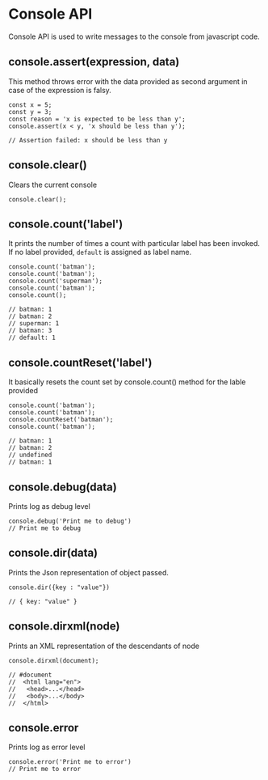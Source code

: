 # Console API 

Console API is used to write messages to the console from javascript code. 

## console.assert(expression, data)

This method throws error with the data provided as second argument in case of the expression is falsy.

```
const x = 5;
const y = 3;
const reason = 'x is expected to be less than y';
console.assert(x < y, 'x should be less than y');

// Assertion failed: x should be less than y
```

## console.clear()

Clears the current console

```
console.clear();
```

## console.count('label')

It prints the number of times a count with particular label has been invoked.
If no label provided, `default` is assigned as label name.

```
console.count('batman');
console.count('batman');
console.count('superman');
console.count('batman');
console.count();

// batman: 1
// batman: 2
// superman: 1
// batman: 3
// default: 1

```

## console.countReset('label')

It basically resets the count set by console.count() method for the lable provided

```
console.count('batman');
console.count('batman');
console.countReset('batman');
console.count('batman');

// batman: 1
// batman: 2
// undefined
// batman: 1

```

## console.debug(data)

Prints log as debug level

```
console.debug('Print me to debug')
// Print me to debug
```

## console.dir(data)

Prints the Json representation of object passed.

```
console.dir({key : "value"})

// { key: "value" }
```

## console.dirxml(node)

Prints an XML representation of the descendants of node

```
console.dirxml(document);

// #document
//  <html lang="en">
//   <head>...</head>
//   <body>...</body>
//  </html>
```

## console.error

Prints log as error level

```
console.error('Print me to error')
// Print me to error
```